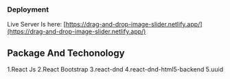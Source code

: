### Deployment

Live Server Is here: [https://drag-and-drop-image-slider.netlify.app/](https://drag-and-drop-image-slider.netlify.app/)

## Package And Techonology 
1.React Js
2.React Bootstrap
3.react-dnd
4.react-dnd-html5-backend
5.uuid


